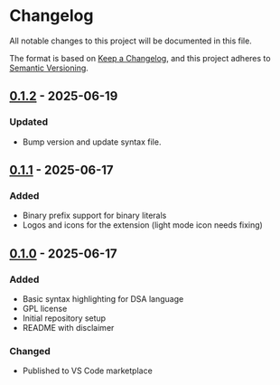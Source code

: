 # Changelog

All notable changes to this project will be documented in this file.

The format is based on [Keep a Changelog](https://keepachangelog.com/en/1.0.0/),
and this project adheres to [Semantic Versioning](https://semver.org/spec/v2.0.0.html).

## [0.1.2] - 2025-06-19

### Updated

- Bump version and update syntax file.

## [0.1.1] - 2025-06-17

### Added

- Binary prefix support for binary literals
- Logos and icons for the extension (light mode icon needs fixing)

## [0.1.0] - 2025-06-17

### Added

- Basic syntax highlighting for DSA language
- GPL license
- Initial repository setup
- README with disclaimer

### Changed

- Published to VS Code marketplace

[0.1.2]: https://github.com/nullndvoid/dsa-language-support/compare/v0.1.1...v0.1.2
[0.1.1]: https://github.com/nullndvoid/dsa-language-support/compare/v0.1.0...v0.1.1
[0.1.0]: https://github.com/nullndvoid/dsa-language
